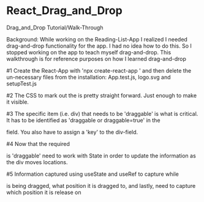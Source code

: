 # React_Drag_and_Drop

Drag_and_Drop Tutorial/Walk-Through

Background: While working on the Reading-List-App I realized I needed drag-and-drop functionality for the app. I had no idea how to do this. So I stopped working on the app to teach myself drag-and-drop. This walkthrough is for reference purposes on how I learned drag-and-drop

#1 Create the React-App with 'npx create-react-app <name>' and then delete the un-necessary files from the installation: App.test.js, logo.svg and setupTest.js

#2 The CSS to mark out the <divs> is pretty straight forward. Just enough to make it visible.

#3 The specific item (i.e. div) that needs to be 'draggable' is what is critical. It has to be identified as 'draggable or draggable=true' in the <div> field. You also have to assign a 'key' to the div-field.

#4 Now that the required <div> is 'draggable' need to work with State in order to update the information as the div moves locations.

#5 Information captured using useState and useRef to capture while <div> is being dragged, what position it is dragged to, and lastly, need to capture which position it is release on